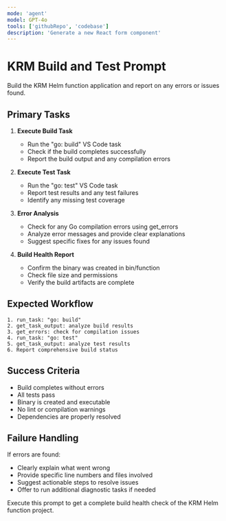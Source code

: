 ```yaml
---
mode: 'agent'
model: GPT-4o
tools: ['githubRepo', 'codebase']
description: 'Generate a new React form component'
---
```


# KRM Build and Test Prompt

Build the KRM Helm function application and report on any errors or issues found.

## Primary Tasks

1. **Execute Build Task**
   - Run the "go: build" VS Code task
   - Check if the build completes successfully
   - Report the build output and any compilation errors

2. **Execute Test Task**
   - Run the "go: test" VS Code task  
   - Report test results and any test failures
   - Identify any missing test coverage

3. **Error Analysis**
   - Check for any Go compilation errors using get_errors
   - Analyze error messages and provide clear explanations
   - Suggest specific fixes for any issues found

4. **Build Health Report**
   - Confirm the binary was created in bin/function
   - Check file size and permissions
   - Verify the build artifacts are complete

## Expected Workflow

```
1. run_task: "go: build" 
2. get_task_output: analyze build results
3. get_errors: check for compilation issues
4. run_task: "go: test"
5. get_task_output: analyze test results  
6. Report comprehensive build status
```

## Success Criteria

- Build completes without errors
- All tests pass
- Binary is created and executable
- No lint or compilation warnings
- Dependencies are properly resolved

## Failure Handling

If errors are found:
- Clearly explain what went wrong
- Provide specific line numbers and files involved
- Suggest actionable steps to resolve issues
- Offer to run additional diagnostic tasks if needed

Execute this prompt to get a complete build health check of the KRM Helm function project.